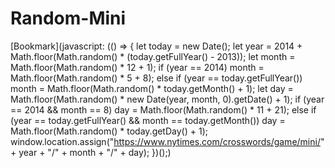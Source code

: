 # Random-Mini
[Bookmark](javascript: (() => {
    let today = new Date();
    let year = 2014 + Math.floor(Math.random() * (today.getFullYear() - 2013));
    let month = Math.floor(Math.random() * 12 + 1);
    if (year == 2014) month = Math.floor(Math.random() * 5 + 8);
    else if (year == today.getFullYear()) month = Math.floor(Math.random() * today.getMonth() + 1);
    let day = Math.floor(Math.random() * new Date(year, month, 0).getDate() + 1);
    if (year == 2014 && month == 8) day = Math.floor(Math.random() * 11 + 21);
    else if (year == today.getFullYear() && month == today.getMonth()) day = Math.floor(Math.random() * today.getDay() + 1);
    window.location.assign("https://www.nytimes.com/crosswords/game/mini/" + year + "/" + month + "/" + day);
  })();)
